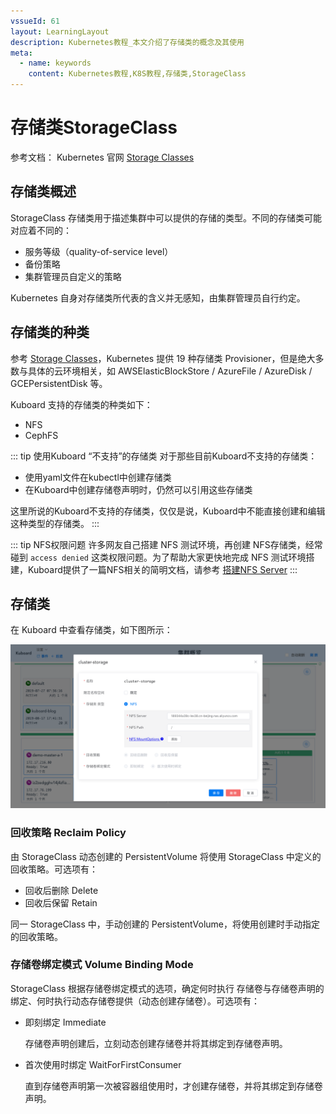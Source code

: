 ```yaml
---
vssueId: 61
layout: LearningLayout
description: Kubernetes教程_本文介绍了存储类的概念及其使用
meta:
  - name: keywords
    content: Kubernetes教程,K8S教程,存储类,StorageClass
---
```


# 存储类StorageClass

参考文档： Kubernetes 官网 [Storage Classes](https://kubernetes.io/docs/concepts/storage/storage-classes/)

## 存储类概述

StorageClass 存储类用于描述集群中可以提供的存储的类型。不同的存储类可能对应着不同的：
* 服务等级（quality-of-service level）
* 备份策略
* 集群管理员自定义的策略

Kubernetes 自身对存储类所代表的含义并无感知，由集群管理员自行约定。

## 存储类的种类

参考 [Storage Classes](https://kubernetes.io/docs/concepts/storage/storage-classes/)，Kubernetes 提供 19 种存储类 Provisioner，但是绝大多数与具体的云环境相关，如 AWSElasticBlockStore / AzureFile / AzureDisk / GCEPersistentDisk 等。

Kuboard 支持的存储类的种类如下：
* NFS <Badge text="Kuboard 已支持" type="success"/>
* CephFS <Badge text="Kuboard 正在计划中" type="warn"/>

::: tip 使用Kuboard “不支持”的存储类
对于那些目前Kuboard不支持的存储类：
* 使用yaml文件在kubectl中创建存储类
* 在Kuboard中创建存储卷声明时，仍然可以引用这些存储类

这里所说的Kuboard不支持的存储类，仅仅是说，Kuboard中不能直接创建和编辑这种类型的存储类。
:::

::: tip NFS权限问题
许多网友自己搭建 NFS 测试环境，再创建 NFS存储类，经常碰到 `access denied` 这类权限问题。为了帮助大家更快地完成 NFS 测试环境搭建，Kuboard提供了一篇NFS相关的简明文档，请参考 [搭建NFS Server](/learning/k8s-intermediate/persistent/nfs.html)
:::

## 存储类

在 Kuboard 中查看存储类，如下图所示：

![Kubernetes教程：在Kuboard中查看存储类](./storage-class.assets/image-20190906080746368.png)



### 回收策略 Reclaim Policy

由 StorageClass 动态创建的 PersistentVolume 将使用 StorageClass 中定义的回收策略。可选项有：

* 回收后删除 Delete
* 回收后保留 Retain

同一 StorageClass 中，手动创建的 PersistentVolume，将使用创建时手动指定的回收策略。



### 存储卷绑定模式 Volume Binding Mode

StorageClass 根据存储卷绑定模式的选项，确定何时执行 存储卷与存储卷声明的绑定、何时执行动态存储卷提供（动态创建存储卷）。可选项有：

* 即刻绑定 Immediate

  存储卷声明创建后，立刻动态创建存储卷并将其绑定到存储卷声明。

* 首次使用时绑定 WaitForFirstConsumer

  直到存储卷声明第一次被容器组使用时，才创建存储卷，并将其绑定到存储卷声明。
